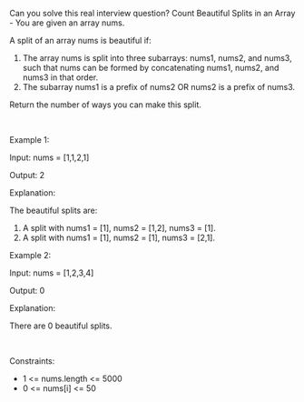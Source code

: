 Can you solve this real interview question? Count Beautiful Splits in an Array - You are given an array nums.

A split of an array nums is beautiful if:

 1. The array nums is split into three subarrays: nums1, nums2, and nums3, such that nums can be formed by concatenating nums1, nums2, and nums3 in that order.
 2. The subarray nums1 is a prefix of nums2 OR nums2 is a prefix of nums3.

Return the number of ways you can make this split.

 

Example 1:

Input: nums = [1,1,2,1]

Output: 2

Explanation:

The beautiful splits are:

 1. A split with nums1 = [1], nums2 = [1,2], nums3 = [1].
 2. A split with nums1 = [1], nums2 = [1], nums3 = [2,1].

Example 2:

Input: nums = [1,2,3,4]

Output: 0

Explanation:

There are 0 beautiful splits.

 

Constraints:

 * 1 <= nums.length <= 5000
 * 0 <= nums[i] <= 50